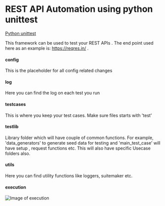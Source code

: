 # REST API Automation using python unittest

[Python unittest](https://docs.python.org/3/library/unittest.html)

This framework can be used to test your REST APIs . The end point used here as an example is: https://reqres.in/ . 

#### config 

This is the placeholder for all config related changes

#### log 

Here you can find the log on each test you run

#### testcases

This is where you keep your test cases. Make sure files starts with 'test'

#### testlib

Library folder which will have couple of common functions. For example, 'data_generators' to generate seed data for testing and 'main_test_case' will have setup , request functions etc. This will also have specific Usecase folders also.

#### utils

Here you can find utility functions like loggers, suitemaker etc.  

#### execution
![Image of execution](https://raw.githubusercontent.com/manojkken/RESTAPI-UnitTest-Framework/master/img/execution.png)


